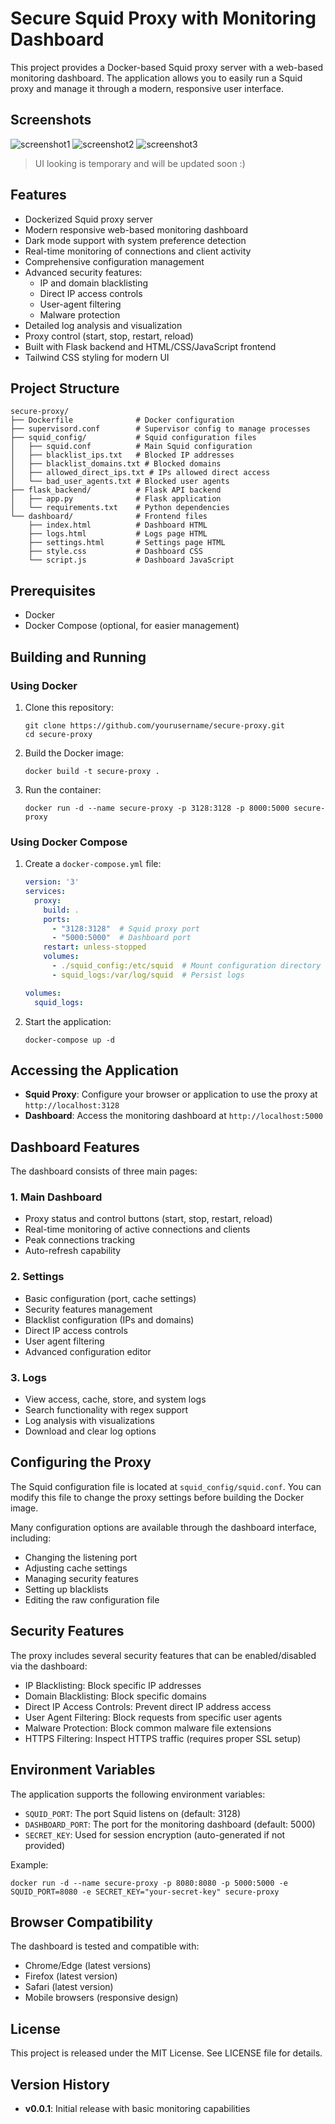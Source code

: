 # Secure Squid Proxy with Monitoring Dashboard

This project provides a Docker-based Squid proxy server with a web-based monitoring dashboard. The application allows you to easily run a Squid proxy and manage it through a modern, responsive user interface.

## Screenshots
![screenshot1](https://github.com/fabriziosalmi/secure-proxy/blob/main/screenshot_1.png?raw=true)
![screenshot2](https://github.com/fabriziosalmi/secure-proxy/blob/main/screenshot_2.png?raw=true)
![screenshot3](https://github.com/fabriziosalmi/secure-proxy/blob/main/screenshot_3.png?raw=true)

> UI looking is temporary and will be updated soon :)

## Features

- Dockerized Squid proxy server
- Modern responsive web-based monitoring dashboard
- Dark mode support with system preference detection
- Real-time monitoring of connections and client activity
- Comprehensive configuration management
- Advanced security features:
  - IP and domain blacklisting
  - Direct IP access controls
  - User-agent filtering
  - Malware protection
- Detailed log analysis and visualization
- Proxy control (start, stop, restart, reload)
- Built with Flask backend and HTML/CSS/JavaScript frontend
- Tailwind CSS styling for modern UI

## Project Structure

```
secure-proxy/
├── Dockerfile              # Docker configuration
├── supervisord.conf        # Supervisor config to manage processes
├── squid_config/           # Squid configuration files
│   ├── squid.conf          # Main Squid configuration
│   ├── blacklist_ips.txt   # Blocked IP addresses
│   ├── blacklist_domains.txt # Blocked domains
│   ├── allowed_direct_ips.txt # IPs allowed direct access
│   └── bad_user_agents.txt # Blocked user agents
├── flask_backend/          # Flask API backend
│   ├── app.py              # Flask application
│   └── requirements.txt    # Python dependencies
└── dashboard/              # Frontend files
    ├── index.html          # Dashboard HTML
    ├── logs.html           # Logs page HTML
    ├── settings.html       # Settings page HTML
    ├── style.css           # Dashboard CSS
    └── script.js           # Dashboard JavaScript
```

## Prerequisites

- Docker
- Docker Compose (optional, for easier management)

## Building and Running

### Using Docker

1. Clone this repository:
   ```
   git clone https://github.com/yourusername/secure-proxy.git
   cd secure-proxy
   ```

2. Build the Docker image:
   ```
   docker build -t secure-proxy .
   ```

3. Run the container:
   ```
   docker run -d --name secure-proxy -p 3128:3128 -p 8000:5000 secure-proxy
   ```

### Using Docker Compose

1. Create a `docker-compose.yml` file:
   ```yaml
   version: '3'
   services:
     proxy:
       build: .
       ports:
         - "3128:3128"  # Squid proxy port
         - "5000:5000"  # Dashboard port
       restart: unless-stopped
       volumes:
         - ./squid_config:/etc/squid  # Mount configuration directory
         - squid_logs:/var/log/squid  # Persist logs
   
   volumes:
     squid_logs:
   ```

2. Start the application:
   ```
   docker-compose up -d
   ```

## Accessing the Application

- **Squid Proxy**: Configure your browser or application to use the proxy at `http://localhost:3128`
- **Dashboard**: Access the monitoring dashboard at `http://localhost:5000`

## Dashboard Features

The dashboard consists of three main pages:

### 1. Main Dashboard
- Proxy status and control buttons (start, stop, restart, reload)
- Real-time monitoring of active connections and clients
- Peak connections tracking
- Auto-refresh capability

### 2. Settings
- Basic configuration (port, cache settings)
- Security features management
- Blacklist configuration (IPs and domains)
- Direct IP access controls
- User agent filtering
- Advanced configuration editor

### 3. Logs
- View access, cache, store, and system logs
- Search functionality with regex support
- Log analysis with visualizations
- Download and clear log options

## Configuring the Proxy

The Squid configuration file is located at `squid_config/squid.conf`. You can modify this file to change the proxy settings before building the Docker image.

Many configuration options are available through the dashboard interface, including:

- Changing the listening port
- Adjusting cache settings
- Managing security features
- Setting up blacklists
- Editing the raw configuration file

## Security Features

The proxy includes several security features that can be enabled/disabled via the dashboard:

- IP Blacklisting: Block specific IP addresses
- Domain Blacklisting: Block specific domains
- Direct IP Access Controls: Prevent direct IP address access
- User Agent Filtering: Block requests from specific user agents
- Malware Protection: Block common malware file extensions
- HTTPS Filtering: Inspect HTTPS traffic (requires proper SSL setup)

## Environment Variables

The application supports the following environment variables:

- `SQUID_PORT`: The port Squid listens on (default: 3128)
- `DASHBOARD_PORT`: The port for the monitoring dashboard (default: 5000)
- `SECRET_KEY`: Used for session encryption (auto-generated if not provided)

Example:
```
docker run -d --name secure-proxy -p 8080:8080 -p 5000:5000 -e SQUID_PORT=8080 -e SECRET_KEY="your-secret-key" secure-proxy
```

## Browser Compatibility

The dashboard is tested and compatible with:
- Chrome/Edge (latest versions)
- Firefox (latest version)
- Safari (latest version)
- Mobile browsers (responsive design)

## License

This project is released under the MIT License. See LICENSE file for details.

## Version History

- **v0.0.1**: Initial release with basic monitoring capabilities
